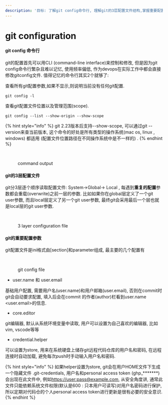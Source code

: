```yaml
---
description: '目标: 了解git config命令行, 理解git的3层配置文件结构,掌握重要配置方法.'
---
```


# git configuration

#### git config 命令行

git的配置首先可以用CLI (command-line interface)来控制和修改, 但是因为git config命令行繁杂且难以记忆, 使用频率偏低, 作为devops在实际工作中都会直接修改gitconfig文件. 值得记忆的命令行其实2个就够了:&#x20;



查看所有git配置参数,如果不显示,则说明当前没有任何git配置.

```
git config -l
```



查看git配置文件位置以及管理范围(scope).

```
git config --list --show-origin --show-scope
```

{% hint style="info" %}
&#x20;git 2.23版本后支持--show-scope, 可以通过git --version来查当前版本, 这个命令的好处是所有类型的操作系统(mac os, linux , windows) 都适用 (配置文件位置路径在不同操作系统中是不一样的) .
{% endhint %}

<figure><img src="../.gitbook/assets/Capture d’écran 2023-02-28 à 23.33.11.png" alt=""><figcaption><p>command output</p></figcaption></figure>

#### git的3层配置文件

git分3层逐个顺序读取配置文件: System->Global-> Local , 每遇到**重复的配置**参数都会重载(overwrite)之前一层的参数. 比如如果你在global层定义了一个git user参数, 而且local层定义了另一个git user参数, 最终git会采用最后一个层也就是local层的git user参数.&#x20;

<figure><img src="../.gitbook/assets/Capture d’écran 2023-02-28 à 23.20.35.png" alt=""><figcaption><p>3 layer configuration file</p></figcaption></figure>

#### git的重要配置参数

git配置文件是ini格式由\[section]和parameter组成, 最主要的几个配置有

<figure><img src="../.gitbook/assets/Capture d’écran 2023-02-28 à 23.49.52.png" alt=""><figcaption><p>git config file</p></figcaption></figure>

* user.name 和 user.email

基础用户配置, 需要用户名(user.name)和用户邮箱(user.email), 否则在commit时git会自动要求配置, 填入后会在commit 的作者(author)栏看到user.name \<user.email>的信息.

* core.editor   &#x20;

git编辑器, 默认从系统环境变量中读取, 用户可以设置为自己喜欢的编辑器, 比如vim, vscode等等

* credential.helper&#x20;

可以设置为store, 用来在系统硬盘上储存git远程代码仓库的用户名和密码, 在远程连接时自动加载, 避免每次push时手动输入用户名和密码.&#x20;

{% hint style="info" %}
如果helper设置为store, git会在用户HOME文件下生成一个隐藏文件 .git-credentials, 用户名和personal access token (ghp\_\*\*\*\*\*\*\*)会出现在此文件中, 例如[https://user:pass@example.com](https://user:pass@example.com), 从安全角度讲, 通常此文件只能依赖系统文件权限(默认是600 : 只本用户可读写)对用户名密码进行保护, 所以定期对代码仓的个人personal access token进行更新是很有必要的安全意识.&#x20;
{% endhint %}

